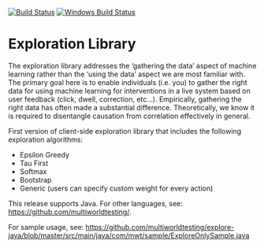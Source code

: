 [![Build Status](https://travis-ci.org/multiworldtesting/explore-java.png)](https://travis-ci.org/jmorra/explore-java)
[![Windows Build Status](https://ci.appveyor.com/api/projects/status/github/MultiWorldTesting/explore-java?branch=master&svg=true)](https://ci.appveyor.com/project/lhoang29/explore-java)

Exploration Library
=======

The exploration library addresses the ‘gathering the data’ aspect of machine learning rather than the ‘using the data’ aspect we are most familiar with. The primary goal here is to enable individuals (i.e. you) to gather the right data for using machine learning for interventions in a live system based on user feedback (click, dwell, correction, etc…). Empirically, gathering the right data has often made a substantial difference. Theoretically, we know it is required to disentangle causation from correlation effectively in general.

First version of client-side exploration library that includes the following exploration algorithms:
- Epsilon Greedy
- Tau First
- Softmax
- Bootstrap
- Generic (users can specify custom weight for every action)

This release supports Java. For other languages, see: https://github.com/multiworldtesting/.

For sample usage, see: https://github.com/multiworldtesting/explore-java/blob/master/src/main/java/com/mwt/sample/ExploreOnlySample.java
